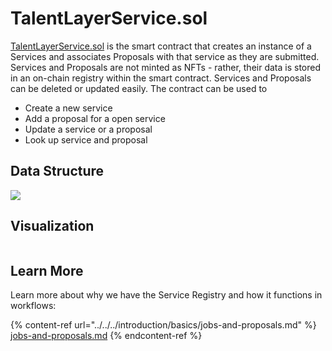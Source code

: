 # TalentLayerService.sol

[TalentLayerService.sol](https://github.com/TalentLayer/talentlayer-id-contracts/blob/main/contracts/TalentLayerService.sol) is the smart contract that creates an instance of a Services and associates Proposals with that service as they are submitted. Services and Proposals are not minted as NFTs - rather, their data is stored in an on-chain registry within the smart contract. Services and Proposals can be deleted or updated easily. The contract can be used to&#x20;

* Create a new service&#x20;
* Add a proposal for a open service&#x20;
* Update a service or a proposal&#x20;
* Look up service and proposal

## Data Structure

![](<../../../.gitbook/assets/image (5).png>)

## Visualization

<figure><img src="../../../.gitbook/assets/services.svg" alt=""><figcaption></figcaption></figure>

## Learn More

Learn more about why we have the Service Registry and how it functions in workflows:&#x20;

{% content-ref url="../../../introduction/basics/jobs-and-proposals.md" %}
[jobs-and-proposals.md](../../../introduction/basics/jobs-and-proposals.md)
{% endcontent-ref %}
